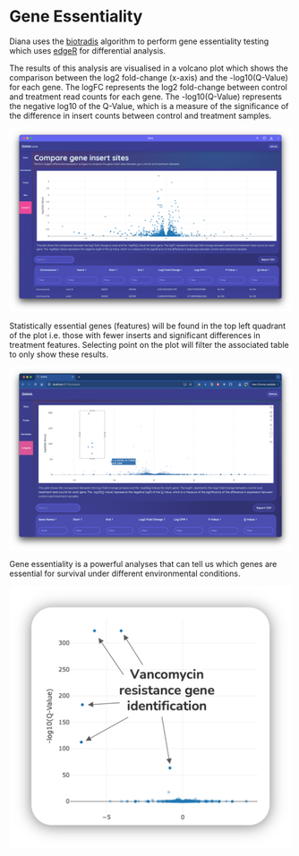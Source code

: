# Gene Essentiality

Diana uses the [biotradis](https://github.com/sanger-pathogens/Bio-Tradis) algorithm to perform gene essentiality testing which uses [edgeR](https://bioconductor.org/packages/devel/bioc/html/edgeR.html) for differential analysis. 

The results of this analysis are visualised in a volcano plot which shows the comparison between the log2 fold-change (x-axis) and the -log10(Q-Value) for each gene. The logFC represents the log2 fold-change between control and treatment read counts for each gene. The -log10(Q-Value) represents the negative log10 of the Q-Value, which is a measure of the significance of the difference in insert counts between control and treatment samples.

![](./images/compare.png)

Statistically essential genes (features) will be found in the top left quadrant of the plot i.e. those with fewer inserts and significant differences in treatment features. Selecting point on the plot will filter the associated table to only show these results.

![](./images/compare-select.png)

Gene essentiality is a powerful analyses that can tell us which genes are essential for survival under different environmental conditions. 

![](./images/compare-van.png)